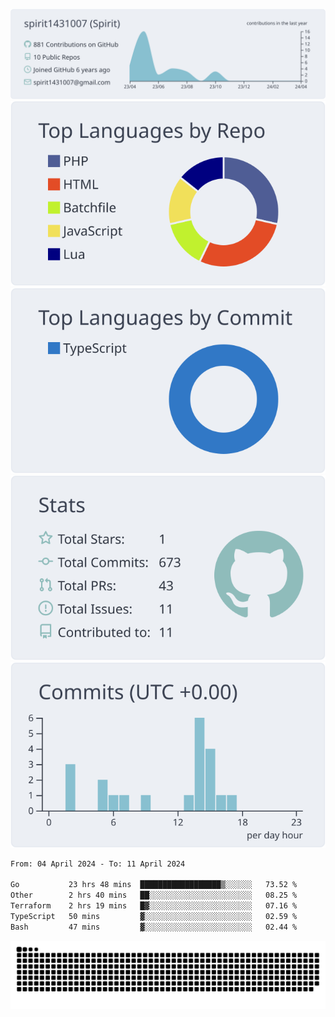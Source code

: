 [![](https://raw.githubusercontent.com/spirit1431007/spirit1431007/master/profile-summary-card-output/nord_bright/0-profile-details.svg)](https://git.io/spiritx)
[![](https://raw.githubusercontent.com/spirit1431007/spirit1431007/master/profile-summary-card-output/nord_bright/1-repos-per-language.svg)](https://git.io/spiritx) [![](https://raw.githubusercontent.com/spirit1431007/spirit1431007/master/profile-summary-card-output/nord_bright/2-most-commit-language.svg)](https://git.io/spiritx)
[![](https://raw.githubusercontent.com/spirit1431007/spirit1431007/master/profile-summary-card-output/nord_bright/3-stats.svg)](https://git.io/spiritx) [![](https://raw.githubusercontent.com/spirit1431007/spirit1431007/master/profile-summary-card-output/nord_bright/4-productive-time.svg)](https://git.io/spiritx)

<!--START_SECTION:waka-->

```txt
From: 04 April 2024 - To: 11 April 2024

Go           23 hrs 48 mins  ██████████████████▒░░░░░░   73.52 %
Other        2 hrs 40 mins   ██░░░░░░░░░░░░░░░░░░░░░░░   08.25 %
Terraform    2 hrs 19 mins   █▓░░░░░░░░░░░░░░░░░░░░░░░   07.16 %
TypeScript   50 mins         ▓░░░░░░░░░░░░░░░░░░░░░░░░   02.59 %
Bash         47 mins         ▓░░░░░░░░░░░░░░░░░░░░░░░░   02.44 %
```

<!--END_SECTION:waka-->

![contribution](https://github.com/spirit1431007/spirit1431007/blob/output/github-contribution-grid-snake.svg)
